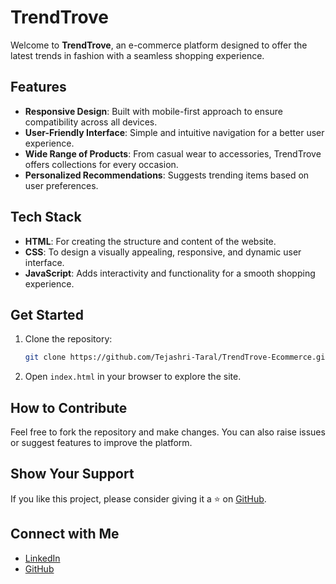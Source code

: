 # TrendTrove

Welcome to **TrendTrove**, an e-commerce platform designed to offer the latest trends in fashion with a seamless shopping experience. 

## Features

- **Responsive Design**: Built with mobile-first approach to ensure compatibility across all devices.
- **User-Friendly Interface**: Simple and intuitive navigation for a better user experience.
- **Wide Range of Products**: From casual wear to accessories, TrendTrove offers collections for every occasion.
- **Personalized Recommendations**: Suggests trending items based on user preferences.

## Tech Stack

- **HTML**: For creating the structure and content of the website.
- **CSS**: To design a visually appealing, responsive, and dynamic user interface.
- **JavaScript**: Adds interactivity and functionality for a smooth shopping experience.

## Get Started

1. Clone the repository:
   ```bash
   git clone https://github.com/Tejashri-Taral/TrendTrove-Ecommerce.git

2. Open `index.html` in your browser to explore the site.

## How to Contribute

Feel free to fork the repository and make changes. You can also raise issues or suggest features to improve the platform.

## Show Your Support

If you like this project, please consider giving it a ⭐️ on [GitHub](https://github.com/Tejashri-Taral).

## Connect with Me

- [LinkedIn](https://www.linkedin.com/in/tejashri-taral-5006a82a0/)
- [GitHub](https://github.com/Tejashri-Taral)

